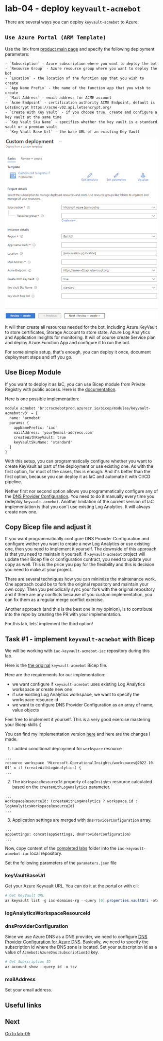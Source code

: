 # lab-04 - deploy `keyvault-acmebot`

There are several ways you can deploy `keyvault-acmebot` to Azure.

## `Use Azure Portal (ARM Template)`

Use the link from [product main page](https://github.com/shibayan/keyvault-acmebot#deployment) and specify the following deployment parameters:

    - `Subscription` - Azure subscription where you want to deploy the bot
    - `Resource Group` - Azure resource group where you want to deploy the bot
    - `Location` - the location of the function app that you wish to create
    - `App Name Prefix` - the name of the function app that you wish to create
    - `Mail Address` - email address for ACME account
    - `Acme Endpoint` - certification authority ACME Endpoint, default is LetsEncrypt https://acme-v02.api.letsencrypt.org/
    - `Create With Key Vault` - if you choose true, create and configure a key vault at the same time
    - `Key Vault Sku Name` - specifies whether the key vault is a standard vault or a premium vault
    - `Key Vault Base Url` - the base URL of an existing Key Vault

![Deploy to Azure](images/1.png)

It will then create all resources needed for the bot, including Azure KeyVault to store certificates, Storage Account to store state, Azure Log Analytics and Application Insights for monitoring. It will of course create Service plan and deploy Azure Function App and configure it to run the bot.

For some simple setup, that's enough, you can deploy it once, document deployment steps and off you go.

## Use Bicep Module

If you want to deploy it as IaC, you can use Bicep module from Private Registry with public access. Here is the [documentation](https://github.com/shibayan/keyvault-acmebot/issues/427).

Here is one possible implementation:

```bicep
module acmebot 'br:cracmebotprod.azurecr.io/bicep/modules/keyvault-acmebot:v3' = {
  name: 'acmebot'
  params: {
    appNamePrefix: 'iac'
    mailAddress: 'your@email-address.com'
    createWithKeyVault: true
    keyVaultSkuName: 'standard'
  }
}
```

With this setup, you can programmatically configure whether you want to create KeyVault as part of the deployment or use existing one. As with the first option, for most of the cases, this is enough. And it's better than the first option, because you can deploy it as IaC and automate it with CI/CD pipeline.

Nether first nor second option allows you programmatically configure any of the [DNS Provider Configuration](https://github.com/shibayan/keyvault-acmebot/wiki/DNS-Provider-Configuration). You need to do it manually every time you redeploy `keyvault-acmebot`. Another limitation of the current version of IaC implementation is that you can't use existing Log Analytics. It will always create new one.

## Copy Bicep file and adjust it

If you want programmatically configure DNS Provider Configuration and configure wether you want to create a new Log Analytics or use existing one, then you need to implement it yourself. The downside of this approach is that you need to maintain it yourself. If `keyvault-acmebot` project will update their Bicep file or configuration contract, you need to update your copy as well. This is the price you pay for the flexibility and this is decision you need to make at your project.

There are several techniques how you can minimize the maintenance work. One approach could be to fork the original repository and maintain your own copy. Then you periodically sync your fork with the original repository and if there are any conflicts because of you custom implementation, you can fix them as a regular merge conflict exercise.

Another approach (and this is the best one in my opinion), is to contribute into the repo by creating the PR with your implementation.

For this lab, lets' implement the third option!

## Task #1 - implement `keyvault-acmebot` with Bicep

We will be working with `iac-keyvault-acmebot-iac` repository during this lab.

Here is the [the original](https://github.com/shibayan/keyvault-acmebot/blob/master/azuredeploy.bicep) `keyvault-acmebot` Bicep file.

Here are the requirements for our implementation:

- we want configure if `keyvault-acmebot` uses existing Log Analytics workspace or create new one
- if use existing Log Analytics workspace, we want to specify the workspace resource id
- we want to configure DNS Provider Configuration as an array of name, value objects

Feel free to implement it yourself. This is a very good exercise mastering your Bicep skills :)

You can find my implementation version [here](../../completed-labs/lab-04/src/modules/keyvault-acmebot.bicep) and here are the changes I made.

1. I added conditional deployment for `workspace` resource

```bicep
...
resource workspace 'Microsoft.OperationalInsights/workspaces@2022-10-01' = if (createWithLogAnalytics) {
...
```

2. The `WorkspaceResourceId` property of `appInsights` resource calculated based on the `createWithLogAnalytics` parameter.

```bicep
...
WorkspaceResourceId: (createWithLogAnalytics ? workspace.id : logAnalyticsWorkspaceResourceId)
...
```

3. Application settings are merged with `dnsProviderConfiguration` array.

```bicep
...
appSettings: concat(appSettings, dnsProviderConfiguration)
...
```  

Now, copy content of the [completed labs](../../completed-labs/lab-04) folder into the `iac-keyvault-acmebot-iac` local repository.

Set the following parameters of the `parameters.json` file

### keyVaultBaseUrl

Get your Azure Keyvault URL. You can do it at the portal or with cli:

```powershell
# Get KeyVault URL
az keyvault list -g iac-domains-rg --query [0].properties.vaultUri -otsv
```

### logAnalyticsWorkspaceResourceId

### dnsProviderConfiguration

Since we use Azure DNS as a DNS provider, we need to configure [DNS Provider Configuration for Azure DNS](https://github.com/shibayan/keyvault-acmebot/wiki/DNS-Provider-Configuration#app-settings-1). Basically, we need to specify the subscription id where the DNS zone is located. Set your subscription id as a value of `Acmebot:AzureDns:SubscriptionId` key.

```powershell
# Get Subscription ID
az account show --query id -o tsv
```

### mailAddress

Set your email address.

## Useful links

## Next

[Go to lab-05](../lab-05/readme.md)
